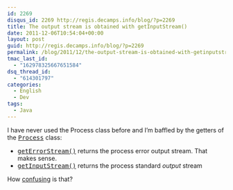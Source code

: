 ```yaml
---
id: 2269
disqus_id: 2269 http://regis.decamps.info/blog/?p=2269
title: The output stream is obtained with getInputStream()
date: 2011-12-06T10:54:04+00:00
layout: post
guid: http://regis.decamps.info/blog/?p=2269
permalink: /blog/2011/12/the-output-stream-is-obtained-with-getinputstream/
tmac_last_id:
  - "162978325667651584"
dsq_thread_id:
  - "614301797"
categories:
  - English
  - Dev
tags:
  - Java
---
```

I have never used the Process class before and I’m baffled by the getters of the <tt><a href="http://docs.oracle.com/javase/6/docs/api/java/lang/Process.html">Process</a></tt> class:

  * <tt><a href="http://docs.oracle.com/javase/6/docs/api/java/lang/Process.html#getErrorStream()">getErrorStream()</a></tt> returns the process error output stream. That makes sense.
  * <tt><a href="http://docs.oracle.com/javase/6/docs/api/java/lang/Process.html#getInputStream()">getInputStream()</a></tt> returns the process standard _output_ stream

How [confusing](http://stackoverflow.com/questions/4228853/java-process-getinputstream-vs-getoutputstream) is that?
